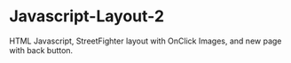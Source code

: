 # Javascript-Layout-2
HTML Javascript, StreetFighter layout with OnClick Images, and new page with back button.
